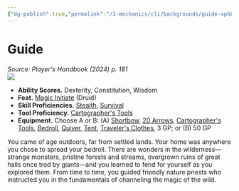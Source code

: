 ```yaml
---
{"dg-publish":true,"permalink":"/3-mechanics/cli/backgrounds/guide-xphb/","tags":["ttrpg-cli/background","ttrpg-cli/compendium/src/5e/xphb"],"noteIcon":""}
---
```


# Guide
*Source: Player's Handbook (2024) p. 181*  
![](3-Mechanics/CLI/backgrounds/img/guide.webp#right)

- **Ability Scores.** Dexterity, Constitution, Wisdom  
- **Feat.** [Magic Initiate](3-Mechanics/CLI/feats/magic-initiate-xphb.md) (Druid)  
- **Skill Proficiencies.** [Stealth](3-Mechanics/CLI/rules/skills.md#Stealth), [Survival](3-Mechanics/CLI/rules/skills.md#Survival)  
- **Tool Proficiency.** [Cartographer's Tools](3-Mechanics/CLI/items/cartographers-tools-xphb.md)  
- **Equipment.** Choose A or B: (A) [Shortbow](3-Mechanics/CLI/items/shortbow-xphb.md), [20 Arrows](3-Mechanics/CLI/items/arrow-xphb.md), [Cartographer's Tools](3-Mechanics/CLI/items/cartographers-tools-xphb.md), [Bedroll](3-Mechanics/CLI/items/bedroll-xphb.md), [Quiver](3-Mechanics/CLI/items/quiver-xphb.md), [Tent](3-Mechanics/CLI/items/tent-xphb.md), [Traveler's Clothes](3-Mechanics/CLI/items/travelers-clothes-xphb.md), 3 GP; or (B) 50 GP  

You came of age outdoors, far from settled lands. Your home was anywhere you chose to spread your bedroll. There are wonders in the wilderness—strange monsters, pristine forests and streams, overgrown ruins of great halls once trod by giants—and you learned to fend for yourself as you explored them. From time to time, you guided friendly nature priests who instructed you in the fundamentals of channeling the magic of the wild.
